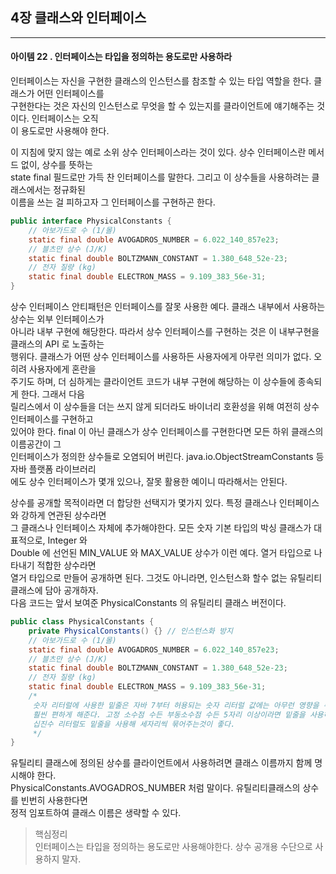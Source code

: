 ## 4장 클래스와 인터페이스

------------------

#### 아이템 22 . 인터페이스는 타입을 정의하는 용도로만 사용하라

인터페이스는 자신을 구현한 클래스의 인스턴스를 참조할 수 있는 타입 역할을 한다. 클래스가 어떤 인터페이스를<br/>
구현한다는 것은 자신의 인스턴스로 무엇을 할 수 있는지를 클라이언트에 얘기해주는 것이다. 인터페이스는 오직<br/>
이 용도로만 사용해야 한다.

이 지침에 맞지 않는 예로 소위 상수 인터페이스라는 것이 있다. 상수 인터페이스란 메서드 없이, 상수를 뜻하는<br/>
state final 필드로만 가득 찬 인터페이스를 말한다. 그리고 이 상수들을 사용하려는 클래스에서는 정규화된<br/>
이름을 쓰는 걸 피하고자 그 인터페이스를 구현하곤 한다.
```java
public interface PhysicalConstants {
    // 아보가드로 수 (1/몰)
    static final double AVOGADROS_NUMBER = 6.022_140_857e23;
    // 블츠만 상수 (J/K)
    static final double BOLTZMANN_CONSTANT = 1.380_648_52e-23;
    // 전자 질량 (kg)
    static final double ELECTRON_MASS = 9.109_383_56e-31;
}
```
상수 인터페이스 안티패턴은 인터페이스를 잘못 사용한 예다. 클래스 내부에서 사용하는 상수는 외부 인터페이스가<br/>
아니라 내부 구현에 해당한다. 따라서 상수 인터페이스를 구현하는 것은 이 내부구현을 클래스의 API 로 노출하는<br/>
행위다. 클래스가 어떤 상수 인터페이스를 사용하든 사용자에게 아무런 의미가 없다. 오히려 사용자에게 혼란을<br/>
주기도 하며, 더 심하게는 클라이언트 코드가 내부 구현에 해당하는 이 상수들에 종속되게 한다. 그래서 다음<br/>
릴리스에서 이 상수들을 더는 쓰지 않게 되더라도 바이너리 호환성을 위해 여전히 상수 인터페이스를 구현하고<br/>
있어야 한다. final 이 아닌 클래스가 상수 인터페이스를 구현한다면 모든 하위 클래스의 이름공간이 그<br/>
인터페이스가 정의한 상수들로 오염되어 버린다. java.io.ObjectStreamConstants 등 자바 플랫폼 라이브러리<br/>
에도 상수 인터페이스가 몇개 있으나, 잘못 활용한 예이니 따라해서는 안된다.

상수를 공개할 목적이라면 더 합당한 선택지가 몇가지 있다. 특정 클래스나 인터페이스와 강하게 연관된 상수라면<br/>
그 클래스나 인터페이스 자체에 추가해야한다. 모든 숫자 기본 타입의 박싱 클래스가 대표적으로, Integer 와<br/>
Double 에 선언된 MIN_VALUE 와 MAX_VALUE 상수가 이런 예다. 열거 타입으로 나타내기 적합한 상수라면<br/>
열거 타입으로 만들어 공개하면 된다. 그것도 아니라면, 인스턴스화 할수 없는 유틸리티 클래스에 담아 공개하자.<br/>
다음 코드는 앞서 보여준 PhysicalConstants 의 유틸리티 클래스 버전이다.
```java
public class PhysicalConstants {
    private PhysicalConstants() {} // 인스턴스화 방지
    // 아보가드로 수 (1/몰)
    static final double AVOGADROS_NUMBER = 6.022_140_857e23;
    // 블츠만 상수 (J/K)
    static final double BOLTZMANN_CONSTANT = 1.380_648_52e-23;
    // 전자 질량 (kg)
    static final double ELECTRON_MASS = 9.109_383_56e-31;
    /*
     숫자 리터럴에 사용한 밑줄은 자바 7부터 허용되는 숫자 리터럴 값에는 아무런 영향을 주지않으면서, 읽기는
     훨씬 편하게 해준다. 고정 소수점 수든 부동소수점 수든 5자리 이상이라면 밑줄을 사용하는걸 고려해보자.
     십진수 리터럴도 밑줄을 사용해 세자리씩 묶어주는것이 좋다. 
     */
}
```
유틸리티 클래스에 정의된 상수를 클라이언트에서 사용하려면 클래스 이름까지 함께 명시해야 한다.<br/>
PhysicalConstants.AVOGADROS_NUMBER 처럼 말이다. 유틸리티클래스의 상수를 빈번히 사용한다면<br/>
정적 임포트하여 클래스 이름은 생략할 수 있다.

> 핵심정리<br/>
> 인터페이스는 타입을 정의하는 용도로만 사용해야한다. 상수 공개용 수단으로 사용하지 말자.

